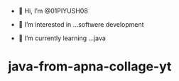 - 👋 Hi, I’m @01PIYUSH08

- 👀 I’m interested in ...softwere development

- 🌱 I’m currently learning ...java

# java-from-apna-collage-yt
